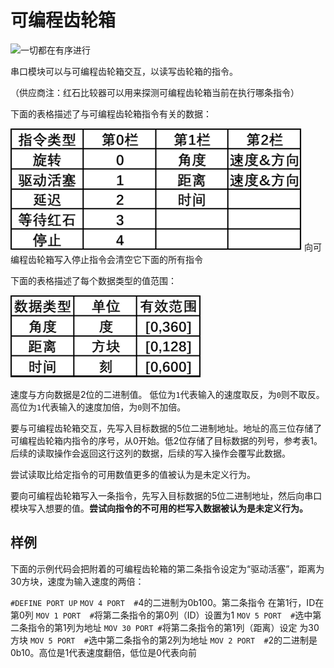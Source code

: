 # 可编程齿轮箱
![一切都在有序进行](block:create:sequenced_gearshift)

串口模块可以与可编程齿轮箱交互，以读写齿轮箱的指令。

（供应商注：红石比较器可以用来探测可编程齿轮箱当前在执行哪条指令）

下面的表格描述了与可编程齿轮箱指令有关的数据：

![表1](../img/seq_gearshift/table1.png)
向可编程齿轮箱写入停止指令会清空它下面的所有指令

下面的表格描述了每个数据类型的值范围：

![表2](../img/seq_gearshift/table2.png)

速度与方向数据是2位的二进制值。
低位为`1`代表输入的速度取反，为`0`则不取反。
高位为`1`代表输入的速度加倍，为`0`则不加倍。

要与可编程齿轮箱交互，先写入目标数据的5位二进制地址。地址的高三位存储了可编程齿轮箱内指令的序号，从0开始。低2位存储了目标数据的列号，参考表1。后续的读取操作会返回这行这列的数据，后续的写入操作会覆写此数据。

尝试读取比给定指令的可用数值更多的值被认为是未定义行为。

要向可编程齿轮箱写入一条指令，先写入目标数据的5位二进制地址，然后向串口模块写入想要的值。**尝试向指令的不可用的栏写入数据被认为是未定义行为。**

## 样例

下面的示例代码会把附着的可编程齿轮箱的第二条指令设定为“驱动活塞”，距离为30方块，速度为输入速度的两倍：

`#DEFINE PORT UP`
`MOV 4 PORT  #`4的二进制为0b100。第二条指令 在第1行，ID在第0列
`MOV 1 PORT  #`将第二条指令的第0列（ID）设置为1
`MOV 5 PORT  #`选中第二条指令的第1列为地址
`MOV 30 PORT #`将第二条指令的第1列（距离）设定 为30方块
`MOV 5 PORT  #`选中第二条指令的第2列为地址
`MOV 2 PORT  #`2的二进制是0b10。高位是1代表速度翻倍，低位是0代表向前
